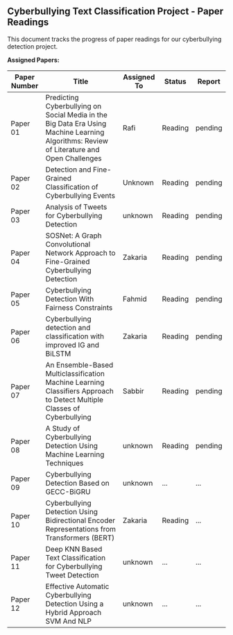 ## Cyberbullying Text Classification Project - Paper Readings

This document tracks the progress of paper readings for our cyberbullying detection project.

**Assigned Papers:**

| Paper Number | Title | Assigned To | Status | Report
|---|---|---|---|---|
| Paper 01 | Predicting Cyberbullying on Social Media in the Big Data Era Using Machine Learning Algorithms: Review of Literature and Open Challenges | Rafi | Reading | pending
| Paper 02 | Detection and Fine-Grained Classification of Cyberbullying Events | Unknown | Reading | pending
| Paper 03 | Analysis of Tweets for Cyberbullying Detection  | unknown | Reading | pending
| Paper 04 | SOSNet: A Graph Convolutional Network Approach to Fine-Grained Cyberbullying Detection  | Zakaria | Reading| pending
| Paper 05| Cyberbullying Detection With Fairness Constraints  | Fahmid |Reading | pending
| Paper 06 | Cyberbullying detection and classification with improved IG and BiLSTM | Zakaria | Reading | pending
| Paper 07 | An Ensemble-Based Multiclassification Machine Learning Classifiers Approach to Detect Multiple Classes of Cyberbullying | Sabbir | Reading | pending
| Paper 08 | A Study of Cyberbullying Detection Using Machine Learning Techniques | unknown | Reading | pending
| Paper 09 | Cyberbullying Detection Based on GECC-BiGRU |unknown | ... | ...
| Paper 10 | Cyberbullying Detection Using Bidirectional Encoder Representations from Transformers (BERT) |Zakaria | Reading | ...
| Paper 11 | Deep KNN Based Text Classification for Cyberbullying Tweet Detection |unknown | ... | ...
| Paper 12 | Effective Automatic Cyberbullying Detection Using a Hybrid Approach SVM And NLP |unknown | ... | ...